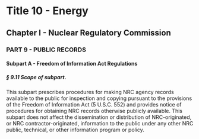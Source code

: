 
# Title 10 - Energy
## Chapter I - Nuclear Regulatory Commission
### PART 9 - PUBLIC RECORDS
#### Subpart A - Freedom of Information Act Regulations
##### § 9.11 Scope of subpart.

This subpart prescribes procedures for making NRC agency records available to the public for inspection and copying pursuant to the provisions of the Freedom of Information Act (5 U.S.C. 552) and provides notice of procedures for obtaining NRC records otherwise publicly available. This subpart does not affect the dissemination or distribution of NRC-originated, or NRC contractor-originated, information to the public under any other NRC public, technical, or other information program or policy.
